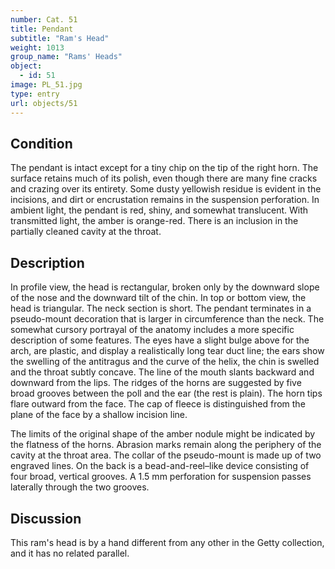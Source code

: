 ```yaml
---
number: Cat. 51
title: Pendant
subtitle: "Ram's Head"
weight: 1013
group_name: "Rams' Heads"
object:
  - id: 51
image: PL_51.jpg
type: entry
url: objects/51
---
```


## Condition

The pendant is intact except for a tiny chip on the tip of the right horn. The surface retains much of its polish, even though there are many fine cracks and crazing over its entirety. Some dusty yellowish residue is evident in the incisions, and dirt or encrustation remains in the suspension perforation. In ambient light, the pendant is red, shiny, and somewhat translucent. With transmitted light, the amber is orange-red. There is an inclusion in the partially cleaned cavity at the throat.

## Description

In profile view, the head is rectangular, broken only by the downward slope of the nose and the downward tilt of the chin. In top or bottom view, the head is triangular. The neck section is short. The pendant terminates in a pseudo-mount decoration that is larger in circumference than the neck. The somewhat cursory portrayal of the anatomy includes a more specific description of some features. The eyes have a slight bulge above for the arch, are plastic, and display a realistically long tear duct line; the ears show the swelling of the antitragus and the curve of the helix, the chin is swelled and the throat subtly concave. The line of the mouth slants backward and downward from the lips. The ridges of the horns are suggested by five broad grooves between the poll and the ear (the rest is plain). The horn tips flare outward from the face. The cap of fleece is distinguished from the plane of the face by a shallow incision line.

The limits of the original shape of the amber nodule might be indicated by the flatness of the horns. Abrasion marks remain along the periphery of the cavity at the throat area. The collar of the pseudo-mount is made up of two engraved lines. On the back is a bead-and-reel–like device consisting of four broad, vertical grooves. A 1.5 mm perforation for suspension passes laterally through the two grooves.

## Discussion

This ram's head is by a hand different from any other in the Getty collection, and it has no related parallel.

